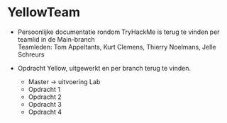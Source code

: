 # YellowTeam

- Persoonlijke documentatie rondom TryHackMe is terug te vinden per teamlid in de Main-branch
  <br>Teamleden: Tom Appeltants, Kurt Clemens, Thierry Noelmans, Jelle Schreurs

- Opdracht Yellow, uitgewerkt en per branch terug te vinden.
    - Master -> uitvoering Lab
    - Opdracht 1 
    - Opdracht 2 
    - Opdracht 3
    - Opdracht 4

